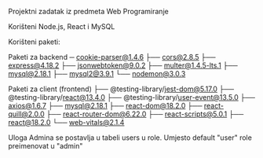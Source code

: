 Projektni zadatak iz predmeta Web Programiranje

Korišteni Node.js, React i MySQL 

Korišteni paketi: 

Paketi za backend
─ cookie-parser@1.4.6
├── cors@2.8.5
├── express@4.18.2
├── jsonwebtoken@9.0.2
├── multer@1.4.5-lts.1
├── mysql@2.18.1
├── mysql2@3.9.1
└── nodemon@3.0.3

Paketi za client (frontend)
├── @testing-library/jest-dom@5.17.0
├── @testing-library/react@13.4.0
├── @testing-library/user-event@13.5.0
├── axios@1.6.7
├── mysql@2.18.1
├── react-dom@18.2.0
├── react-quill@2.0.0
├── react-router-dom@6.22.0
├── react-scripts@5.0.1
├── react@18.2.0
└── web-vitals@2.1.4

Uloga Admina se postavlja u tabeli users u role. Umjesto default "user" role preimenovat u "admin"
